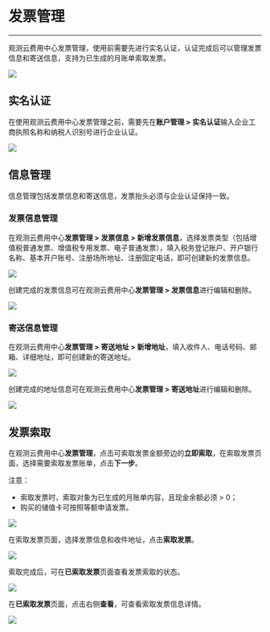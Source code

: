 # 发票管理
---

观测云费用中心发票管理，使用前需要先进行实名认证，认证完成后可以管理发票信息和寄送信息，支持为已生成的月账单索取发票。

![](../img/13.invoice_8.1.png)

## 实名认证

在使用观测云费用中心发票管理之前，需要先在**账户管理 > 实名认证**输入企业工商执照名称和纳税人识别号进行企业认证。

![](../img/13.invoice_2.png)

## 信息管理

信息管理包括发票信息和寄送信息，发票抬头必须与企业认证保持一致。

### 发票信息管理

在观测云费用中心**发票管理 > 发票信息 > 新增发票信息**，选择发票类型（包括增值税普通发票、增值税专用发票、电子普通发票），填入税务登记账户、开户银行名称、基本开户账号、注册场所地址、注册固定电话，即可创建新的发票信息。

![](../img/13.invoice_3.png)

创建完成的发票信息可在观测云费用中心**发票管理 > 发票信息**进行编辑和删除。

![](../img/13.invoice_3.1.png)

### 寄送信息管理

在观测云费用中心**发票管理 > 寄送地址 > 新增地址**，填入收件人、电话号码、邮箱、详细地址，即可创建新的寄送地址。

![](../img/13.invoice_4.png)

创建完成的地址信息可在观测云费用中心**发票管理 > 寄送地址**进行编辑和删除。

![](../img/13.invoice_4.1.png)

## 发票索取

在观测云费用中心**发票管理**，点击可索取发票金额旁边的**立即索取**，在索取发票页面，选择需要索取发票账单，点击**下一步**。

注意：

- 索取发票时，索取对象为已生成的月账单内容，且现金余额必须 > 0；
- 购买的储值卡可按照等额申请发票。

![](../img/13.invoice_6.png)

在索取发票页面，选择发票信息和收件地址，点击**索取发票**。

![](../img/13.invoice_7.png)

索取完成后，可在**已索取发票**页面查看发票索取的状态。

![](../img/13.invoice_8.png)

在**已索取发票**页面，点击右侧**查看**，可查看索取发票信息详情。

![](../img/13.invoice_9.png)



